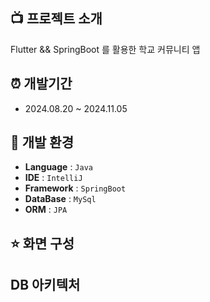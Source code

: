 ##  :tv: 프로젝트 소개

Flutter && SpringBoot 를 활용한 학교 커뮤니티 앱

## :alarm_clock: 개발기간

* 2024.08.20 ~ 2024.11.05

## 🔧 개발 환경

- **Language** : `Java`
- **IDE**  : `IntelliJ`
- **Framework** : `SpringBoot`
- **DataBase** : `MySql`
- **ORM** : `JPA`


## ⭐️ 화면 구성


## DB 아키텍처

